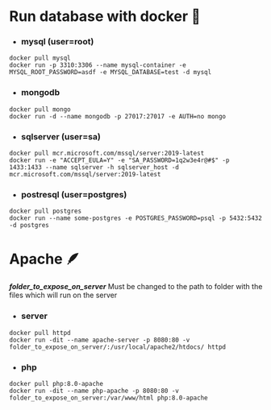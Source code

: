 # Run database with docker 🐋

- ### mysql (user=root)

```docker
docker pull mysql
docker run -p 3310:3306 --name mysql-container -e MYSQL_ROOT_PASSWORD=asdf -e MYSQL_DATABASE=test -d mysql
```

- ### mongodb

```docker
docker pull mongo
docker run -d --name mongodb -p 27017:27017 -e AUTH=no mongo
```

- ### sqlserver (user=sa)

```docker
docker pull mcr.microsoft.com/mssql/server:2019-latest
docker run -e "ACCEPT_EULA=Y" -e "SA_PASSWORD=1q2w3e4r@#$" -p 1433:1433 --name sqlserver -h sqlserver_host -d mcr.microsoft.com/mssql/server:2019-latest
```

- ### postresql (user=postgres)

```docker
docker pull postgres
docker run --name some-postgres -e POSTGRES_PASSWORD=psql -p 5432:5432 -d postgres
```

# Apache 🪶

_**folder_to_expose_on_server**_ Must be changed to the path to folder with the files which will run on the server

- ### server

```docker
docker pull httpd
docker run -dit --name apache-server -p 8080:80 -v folder_to_expose_on_server/:/usr/local/apache2/htdocs/ httpd
```

- ### php

```docker
docker pull php:8.0-apache
docker run -dit --name php-apache -p 8080:80 -v folder_to_expose_on_server:/var/www/html php:8.0-apache
```
